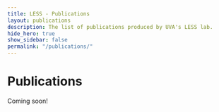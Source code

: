 ```yaml
---
title: LESS - Publications
layout: publications
description: The list of publications produced by UVA's LESS lab.
hide_hero: true
show_sidebar: false
permalink: "/publications/"
---
```


# Publications

Coming soon!